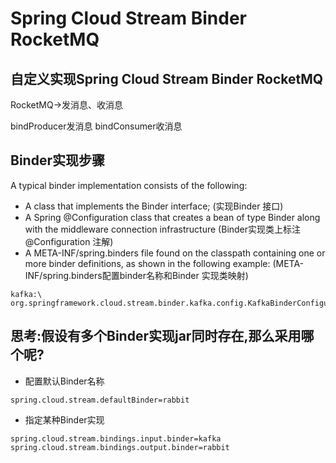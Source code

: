# Spring Cloud Stream Binder RocketMQ

## 自定义实现Spring Cloud Stream Binder RocketMQ

RocketMQ->发消息、收消息

bindProducer发消息
bindConsumer收消息


## Binder实现步骤
A typical binder implementation consists of the following:

* A class that implements the Binder interface; (实现Binder 接口)
* A Spring @Configuration class that creates a bean of type Binder along with the middleware  connection infrastructure (Binder实现类上标注@Configuration 注解)
* A META-INF/spring.binders file found on the classpath containing one or more binder definitions, as shown in the following example: (META-INF/spring.binders配置binder名称和Binder 实现类映射)

```properties
kafka:\
org.springframework.cloud.stream.binder.kafka.config.KafkaBinderConfiguration
```

## 思考:假设有多个Binder实现jar同时存在,那么采用哪个呢?

* 配置默认Binder名称
```properties
spring.cloud.stream.defaultBinder=rabbit
```

* 指定某种Binder实现

```properties
spring.cloud.stream.bindings.input.binder=kafka
spring.cloud.stream.bindings.output.binder=rabbit
```



